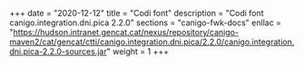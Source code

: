 +++
date        = "2020-12-12"
title       = "Codi font"
description = "Codi font canigo.integration.dni.pica 2.2.0"
sections    = "canigo-fwk-docs"
enllac		= "https://hudson.intranet.gencat.cat/nexus/repository/canigo-maven2/cat/gencat/ctti/canigo.integration.dni.pica/2.2.0/canigo.integration.dni.pica-2.2.0-sources.jar"
weight		= 1
+++

